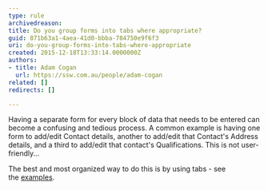 ```yaml
---
type: rule
archivedreason: 
title: Do you group forms into tabs where appropriate?
guid: 871b63a1-4aea-41d0-bbba-784750e9f6f3
uri: do-you-group-forms-into-tabs-where-appropriate
created: 2015-12-18T13:33:14.0000000Z
authors:
- title: Adam Cogan
  url: https://ssw.com.au/people/adam-cogan
related: []
redirects: []

---
```


Having a separate form for every block of data that needs to be entered can become a confusing and tedious process. A common example is having one form to add/edit Contact details, another to add/edit that Contact's Address details, and a third to add/edit that contact's Qualifications. This is not user-friendly...

<!--endintro-->

The best and most organized way to do this is by using tabs - see the [examples](/use-clean-designs-when-creating-forms).
